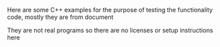 Here are some C++ examples for the purpose of testing the functionality code, mostly they are from document 

They are not real programs so there are no licenses or setup instructions here
